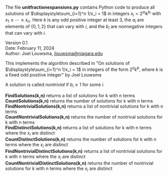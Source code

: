 The file **unitfractionexpansions.py** contains Python code to produce all solutions of $\displaystyle\sum_{i=1}^n 1/x_i = 1$ in integers $x_i = 2^{a_i} k^{b_i}$ with $x_1 \leq \cdots \leq x_n$. Here $k$ is any odd positive integer at least $3$, the $a_i$ are elements of $\lbrace 0,1,2 \rbrace$ that can vary with $i$, and the $b_i$ are nonnegative integers that can vary with $i$.  

Version 0.1  
Date: February 11, 2024  
Author: Joel Louwsma, jlouwsma@niagara.edu  

This implements the algorithm described in "On solutions of $\displaystyle\sum_{i=1}^n 1/x_i = 1$ in integers of the form $2^a k^b$, where $k$ is a fixed odd positive integer" by Joel Louwsma  

A solution is called *nontrivial* if $b_i \geq 1$ for some $i$.  

**FindSolutions(k,n)** returns a list of solutions for k with n terms  
**CountSolutions(k,n)** returns the number of solutions for k with n terms  
**FindNontrivialSolutions(k,n)** returns a list of nontrivial solutions for k with n terms  
**CountNontrivialSolutions(k,n)** returns the number of nontrival solutions for k with n terms  
**FindDistinctSolutions(k,n)** returns a list of solutions for k with n terms where the $x_i$ are distinct  
**CountDistinctSolutions(k,n)** returns the number of solutions for k with n terms where the $x_i$ are distinct  
**FindNontrivialDistinctSolutions(k,n)** returns a list of nontrivial solutions for k with n terms where the $x_i$ are distinct  
**CountNontrivialDistinctSolutions(k,n)** returns the number of nontrivial solutions for k with n terms where the $x_i$ are distinct  
